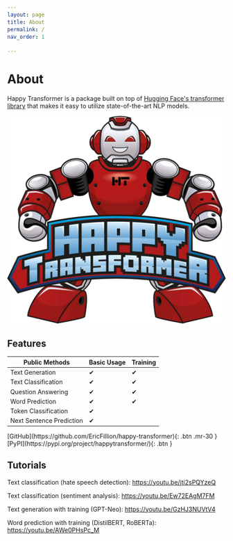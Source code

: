 ```yaml
---
layout: page
title: About
permalink: /
nav_order: 1

---
```

# About
Happy Transformer is a package built on top of [Hugging Face's transformer library](https://huggingface.co/transformers/) that makes it easy to utilize state-of-the-art NLP models. 

![Happy Transformer](assets/images/logo.jpg)

## Features 
  
| Public Methods                     | Basic Usage  | Training   |
|------------------------------------|--------------|------------|
| Text Generation                    | ✔            | ✔          |
| Text Classification                | ✔            | ✔          | 
| Question Answering                 | ✔            | ✔          | 
| Word Prediction                    | ✔            | ✔          |
| Token Classification               | ✔            |            | 
| Next Sentence Prediction           | ✔            |            | 

<span class="fs-8">
[GitHub](https://github.com/EricFillion/happy-transformer){: .btn .mr-30 }
</span>
<span class="fs-8">
[PyPI](https://pypi.org/project/happytransformer/){: .btn }
</span>

## Tutorials 

Text classification (hate speech detection): https://youtu.be/jti2sPQYzeQ

Text classification (sentiment analysis): https://youtu.be/Ew72EAgM7FM

Text generation with training (GPT-Neo): https://youtu.be/GzHJ3NUVtV4

Word prediction with training (DistilBERT, RoBERTa): https://youtu.be/AWe0PHsPc_M
